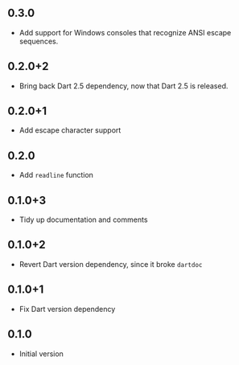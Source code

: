 ## 0.3.0

- Add support for Windows consoles that recognize ANSI escape sequences.

## 0.2.0+2

- Bring back Dart 2.5 dependency, now that Dart 2.5 is released.

## 0.2.0+1

- Add escape character support

## 0.2.0

- Add `readline` function

## 0.1.0+3

- Tidy up documentation and comments

## 0.1.0+2

- Revert Dart version dependency, since it broke `dartdoc`

## 0.1.0+1

- Fix Dart version dependency

## 0.1.0

- Initial version
